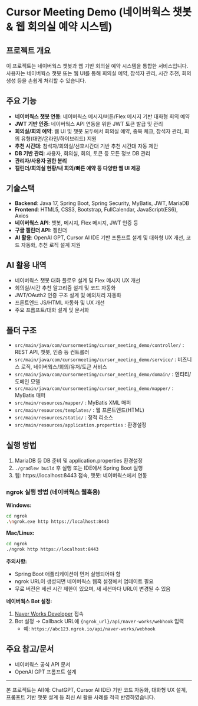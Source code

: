 # Cursor Meeting Demo (네이버웍스 챗봇 & 웹 회의실 예약 시스템)

## 프로젝트 개요

이 프로젝트는 네이버웍스 챗봇과 웹 기반 회의실 예약 시스템을 통합한 서비스입니다. 사용자는 네이버웍스 챗봇 또는 웹 UI를 통해 회의실 예약, 참석자 관리, 시간 추천, 회의 생성 등을 손쉽게 처리할 수 있습니다.

## 주요 기능

- **네이버웍스 챗봇 연동**: 네이버웍스 메시지/버튼/Flex 메시지 기반 대화형 회의 예약
- **JWT 기반 인증**: 네이버웍스 API 연동을 위한 JWT 토큰 발급 및 관리
- **회의실/회의 예약**: 웹 UI 및 챗봇 모두에서 회의실 예약, 중복 체크, 참석자 관리, 회의 유형(대면/온라인/하이브리드) 지원
- **추천 시간대**: 참석자/회의실/선호시간대 기반 추천 시간대 자동 제안
- **DB 기반 관리**: 사용자, 회의실, 회의, 토큰 등 모든 정보 DB 관리
- **관리자/사용자 권한 분리**
- **캘린더/회의실 현황/내 회의/빠른 예약 등 다양한 웹 UI 제공**

## 기술스택

- **Backend**: Java 17, Spring Boot, Spring Security, MyBatis, JWT, MariaDB
- **Frontend**: HTML5, CSS3, Bootstrap, FullCalendar, JavaScript(ES6), Axios
- **네이버웍스 API**: 챗봇, 메시지, Flex 메시지, JWT 인증 등
- **구글 캘린더 API**: 캘린더
- **AI 활용**: OpenAI GPT, Cursor AI IDE 기반 프롬프트 설계 및 대화형 UX 개선, 코드 자동화, 추천 로직 설계 지원

## AI 활용 내역

- 네이버웍스 챗봇 대화 플로우 설계 및 Flex 메시지 UX 개선
- 회의실/시간 추천 알고리즘 설계 및 코드 자동화
- JWT/OAuth2 인증 구조 설계 및 예외처리 자동화
- 프론트엔드 JS/HTML 자동화 및 UX 개선
- 주요 프롬프트/대화 설계 및 문서화

## 폴더 구조

- `src/main/java/com/cursormeeting/cursor_meeting_demo/controller/` : REST API, 챗봇, 인증 등 컨트롤러
- `src/main/java/com/cursormeeting/cursor_meeting_demo/service/` : 비즈니스 로직, 네이버웍스/회의/유저/토큰 서비스
- `src/main/java/com/cursormeeting/cursor_meeting_demo/domain/` : 엔티티/도메인 모델
- `src/main/java/com/cursormeeting/cursor_meeting_demo/mapper/` : MyBatis 매퍼
- `src/main/resources/mapper/` : MyBatis XML 매퍼
- `src/main/resources/templates/` : 웹 프론트엔드(HTML)
- `src/main/resources/static/` : 정적 리소스
- `src/main/resources/application.properties` : 환경설정

## 실행 방법

1. MariaDB 등 DB 준비 및 application.properties 환경설정
2. `./gradlew build` 후 실행 또는 IDE에서 Spring Boot 실행
3. 웹: https://localhost:8443 접속, 챗봇: 네이버웍스에서 연동

### ngrok 실행 방법 (네이버웍스 웹훅용)

**Windows:**
```bash
cd ngrok
.\ngrok.exe http https://localhost:8443
```

**Mac/Linux:**
```bash
cd ngrok
./ngrok http https://localhost:8443
```

**주의사항:**
- Spring Boot 애플리케이션이 먼저 실행되어야 함
- ngrok URL이 생성되면 네이버웍스 웹훅 설정에서 업데이트 필요
- 무료 버전은 세션 시간 제한이 있으며, 새 세션마다 URL이 변경될 수 있음

**네이버웍스 Bot 설정:**
1. [Naver Works Developer](https://developers.worksmobile.com/) 접속
2. Bot 설정 → Callback URL에 `{ngrok_url}/api/naver-works/webhook` 입력
   - 예: `https://abc123.ngrok.io/api/naver-works/webhook`

## 주요 참고/문서
- 네이버웍스 공식 API 문서
- OpenAI GPT 프롬프트 설계

---

본 프로젝트는 AI(예: ChatGPT, Cursor AI IDE) 기반 코드 자동화, 대화형 UX 설계, 프롬프트 기반 챗봇 설계 등 최신 AI 활용 사례를 적극 반영하였습니다.

